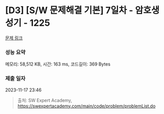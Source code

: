 # [D3] [S/W 문제해결 기본] 7일차 - 암호생성기 - 1225 

[문제 링크](https://swexpertacademy.com/main/code/problem/problemDetail.do?contestProbId=AV14uWl6AF0CFAYD) 

### 성능 요약

메모리: 58,512 KB, 시간: 163 ms, 코드길이: 369 Bytes

### 제출 일자

2023-11-17 23:46



> 출처: SW Expert Academy, https://swexpertacademy.com/main/code/problem/problemList.do